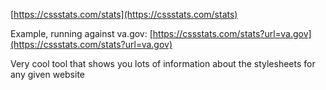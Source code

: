 [https://cssstats.com/stats](https://cssstats.com/stats)

Example, running against va.gov: [https://cssstats.com/stats?url=va.gov](https://cssstats.com/stats?url=va.gov)

Very cool tool that shows you lots of information about the stylesheets for any given website
